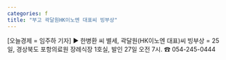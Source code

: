 ```yaml
---
categories: f
title: "부고 곽달원HK이노엔 대표씨 빙부상"
---
```

[오늘경제 = 임주하 기자] ▶ 한병환 씨 별세, 곽달원(HK이노엔 대표)씨 빙부상 = 25일, 경상북도 포항의료원 장례식장 1호실, 발인 27일 오전 7시. ☎ 054-245-0444